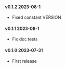 #### v0.1.2 2023-08-1

- Fixed constant VERSION

#### v0.1.1 2023-08-1

- Fix doc tests

#### v0.1.0 2023-07-31

- First release
